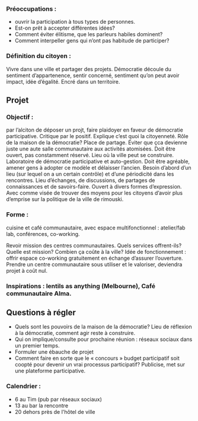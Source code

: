 ### Préoccupations : 

  - ouvrir la participation à tous types de personnes. 
  - Est-on prêt à accepter différentes idées? 
  - Comment éviter élitisme, que les parleurs habiles dominent?
  - Comment interpeller gens qui n’ont pas habitude de participer?
  
### Définition du citoyen :
Vivre dans une ville et partager des projets. Démocratie découle du sentiment d’appartenence, sentir concerné, sentiment qu’on peut avoir impact, idée d’égalité. Encré dans un territoire.

## Projet

### Objectif : 
par l’alciton de déposer un projt, faire plaidoyer en faveur de démocratie participative. Critique par le positif. Explique c’est quoi la citoyenneté.
Rôle de la maison de la démocratie? Place de partage. Éviter que çca devienne juste une aute salle communautaire aux activités atomisées. Doit être ouvert, pas constamment réservé. Lieu où la ville peut se construire. Laboratoire de démocratie participative et auto-gestion. Doit être agréable, amener gens à adopter ce modèle et délaisser l’ancien. Besoin d’abord d’un lieu (sur lequel on a un certain contrôle) et d’une périodicité dans les rencontres. Lieu d’échanges, de discussions, de partages de connaissances et de savoirs-faire.  Ouvert à divers formes d’expression. Avec comme visée de trouver des moyens pour les citoyens d’avoir plus d’emprise sur la politique de la ville de rimouski.

### Forme : 
cuisine et café communautaire, avec espace multifonctionnel : atelier/fab lab, conférences, co-working.

Revoir mission des centres communautaires. Quels services offrent-ils? Quelle est mission? Combien ça coûte à la ville?
Idée de fonctionnement : offrir espace co-working gratuitement en échange d’assurer l’ouverture. Prendre un centre communautaire sous utiliser et le valoriser, deviendra projet à coût nul.

### Inspirations : lentils as anything (Melbourne), Café communautaire Alma.

## Questions à régler

  - Quels sont les pouvoirs de la maison de la démocratie? Lieu de réflexion à la démocratie, comment agir reste à construire.
  - Qui on implique/consulte pour prochaine réunion : réseaux sociaux dans un premier temps.
  - Formuler une ébauche de projet
  - Comment faire en sorte que le « concours » budget participatif soit coopté pour devenir un vrai processus participatif?   Publicise, met sur une plateforme participative. 

### Calendrier :
  - 6 au Tim (pub par réseaux sociaux)
  - 13 au bar la rencontre
  - 20 dehors près de l'hôtel de ville 


